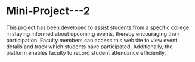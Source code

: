 # Mini-Project---2
This project has been developed to assist students from a specific college in staying informed about upcoming events, thereby encouraging their participation. Faculty members can access this website to view event details and track which students have participated. Additionally, the platform enables faculty to record student attendance efficiently. 
